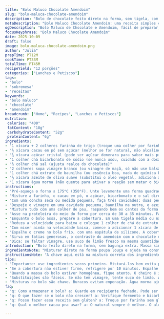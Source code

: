 ```yaml
---
title: "Bolo Maluco Chocolate Amendoim"
slug: "bolo-maluca-chocolate-amendoim"
description: "Bolo de chocolate feito direto na forma, sem tigela, com fermentação química usando vinagre e bicarbonato. Ingredientes secos misturados no recipiente, líquidos depositados em poços para ativar reação. Cobertura cremosa de manteiga e pasta de amendoim, adoçada na proporção certa para não pesar. Ideal pra quem já cansou de receitas complicadas e quer algo rápido que surpreenda pela textura úmida e sabor marcante. Substituir óleo vegetal por azeite suave dá uma leveza e sabor interessante, além do toque brasileiro. Cuidado na mistura para não deixar ponta seca, e use vinagre branco ou de maçã para melhor crescimento. Perfeito pro café ou um lanche rápido."
metaDescription: "Bolo Maluco Chocolate Amendoim: uma receita simples com chocolate e amendoim. Textura úmida e sabor marcante para agradar a todos."
ogDescription: "Bolo Maluco de Chocolate e Amendoim, fácil de preparar, massa leve e cobertura cremosa. Ideal para um lanche rápido ou café."
focusKeyphrase: "Bolo Maluco Chocolate Amendoim"
date: 2025-10-09
draft: false
image: bolo-maluca-chocolate-amendoim.png
author: "Julia"
prepTime: PT12M
cookTime: PT33M
totalTime: PT45M
recipeYield: "12 porções"
categories: ["Lanches e Petiscos"]
tags:
- "bolo"
- "sobremesa"
- "receitas"
keywords:
- "bolo maluco"
- "chocolate"
- "amendoim"
breadcrumb: ["Home", "Recipes", "Lanches e Petiscos"]
nutrition: 
 calories: "400"
 fatContent: "18g"
 carbohydrateContent: "52g"
 proteinContent: "6g"
ingredients:
- "1 xícara + 2 colheres farinha de trigo (troque uma colher por farinha integral para textura levemente mais rústica)"
- "½ xícara cacau em pó sem açúcar (melhor se for natural, não alcalino)"
- "¾ xícara açúcar cristal (pode ser açúcar demerara para sabor mais profundo)"
- "1 colher chá bicarbonato de sódio (se nunca usou, cuidado com a dosagem para não ficar sabor residual)"
- "½ colher chá sal (ajusta realce do chocolate)"
- "2 colheres sopa vinagre branco (ou vinagre de maçã, só não use balsâmico)"
- "1 colher chá extrato de baunilha (ou essência boa, nada de química barata)"
- "⅓ xícara azeite de oliva suave (substitui o óleo vegetal, adiciona aroma vegetal e leveza)"
- "1 xícara água morna (não quente para ativar a reação sem matar o bicarbonato)"
instructions:
- "Pré-aqueça o forno a 175°C (350°F). Unte levemente uma forma quadrada de 20x20 cm com spray antimanchas ou óleo leve, para evitar cola e facilitar na hora de desenformar."
- "Misture a farinha, o cacau em pó, o açúcar, bicarbonato e o sal direto na forma. Use um batedor de arame para garantir que os ingredientes secos fiquem bem distribuídos, evitando pontos de fermento não ativado."
- "Com uma concha seca ou medida pequena, faça três cavidades: duas pequenas para vinagre e baunilha, uma maior para azeite. Isso mantém o sabor do óleo e a reação química controlada, mais eficiente."
- "Despeje o vinagre em uma cavidade pequena, baunilha na outra, e azeite na maior. Em seguida, jogue a água morna uniformemente por cima, abrindo caminho para a transformação da massa. O contraste de líquido e seco gera o tão esperado crescimento."
- "Misture tudo com uma colher de pau, raspando bem os cantos da forma. A massa deve ficar homogênea, sem partes secas. Misturar rápido demais traz risco de desenvolver glúten e deixar o bolo duro. Não precisa bater até formar espuma, só incorporar."
- "Asse na prateleira do meio do forno por cerca de 30 a 35 minutos. Faça o teste do palito depois dos 30 minutos: haste inserida deve sair limpa ou com algumas migalhas úmidas. Se sair massa crua, deixe mais alguns minutos, mas fique atento para não ressecar."
- "Enquanto o bolo assa, prepare a cobertura. Em uma tigela média ou na batedeira, bata 85 g de manteiga sem sal com 125 g de pasta cremosa de amendoim até perceber que não há mais riscos da manteiga, textura começa a ficar homogênea e cremosa."
- "Reduza a velocidade para baixa e coloque 1 colher de chá de extrato de baunilha junto com 2 colheres de sopa de creme de leite fresco (pode usar leite condensado para doçura mais intensa e menos acidez). Continue misturando por mais 30 segundos."
- "Com mixer ainda na velocidade baixa, comece a adicionar 1 xícara de açúcar de confeiteiro peneirado aos poucos, em duas ou três vezes. Só depois que incorporar tudo, aumente a velocidade para média por 45 segundos a 1 minuto, até o creme ficar leve e espalhável, sem grumos."
- "Espalhe o creme no bolo frio, com uma espátula de silicone. A cobertura deve ficar hipersedosa, mas firme, não se espalha sozinha, fica quase como um veludo. Se muito mole, refrigere por 10 minutos e tente de novo."
- "Sirva em fatias generosas, o contraste do amendoim com o chocolate úmido e levemente ácido é a chave. Para adicionar um twist, jogue umas amêndoas torradas picadas por cima ou raspas de chocolate ao leite."
- "Dica: se faltar vinagre, use suco de limão fresco na mesma quantidade. Também substitua o açúcar cristal por mascavo para sabor mais caramelizado, leva o bolo pro lado mais brasileiro da sobremesa."
introduction: "Bolo feito direto na forma, sem bagunça extra. Massa simples, ingredientes que todo mundo tem em casa, só misturar e assar. Uso vinagre não só por ser típico das receitas do tipo crazy cake, mas porque a reação com bicarbonato traz leveza e aerado sem ovos. Troquei o óleo por azeite suave, descobri que o sabor melhora e a textura fica mais delicada. Cobertura à base de manteiga e pasta de amendoim confunde: fácil de fazer, cremosa na medida, sem gordura demais. Variações? Sempre tem: castanhas trituradas, mais cacau, até um toque de café solúvel. Coisas que aprendi na cozinha, quando o tempo é curto e o desejo por chocolate é enorme."
ingredientsNote: "Misturar direto na forma poupa louça e ajuda na construção do bolo. Apostar no vinagre branco ou de maçã é essencial para o crescimento, evite vinagres mais fortes ou balsâmicos que dão gosto estranho. Uso açúcar demerara para uma doçura mais rústica, que casa melhor com o amendoim. Troquei o óleo por azeite de oliva leve: quem tem medo de sabor forte pode usar óleo de girassol. Água morna ajuda a liberar o sabor do cacau. Se estiver sem cacau, use achocolatado para um bolo mais doce mas menos intenso. Para lactose-free, substitua manteiga por margarina de qualidade e creme de leite por leite de coco para a cobertura."
instructionsNote: "A chave aqui está na mistura correta dos ingredientes secos antes de adicionar líquidos. Criar buracos para os líquidos evita que a massa empene. A temperatura do forno e a prateleira são fundamentais para assar por igual, principalmente para bolo em forma única. Misturar até tirar pedaços secos, mas não bater muito para não endurecer. Na cobertura, paciência para bater a manteiga e pasta de amendoim até o ponto certo: textura cremosa que segura o açúcar. Adicionar o açúcar aos poucos evita farinha no creme. Testes de ponto do bolo: palito com migolinhas molhadas, torna o bolo úmido mas não cru – é o tal do ponto do expert. Descansar o bolo antes de aplicar a cobertura evita derretimento. Se errar a cobertura e ficar mole, refrigere; muito dura, acrescente creme de leite aos poucos."
tips:
- "Importante: use ingredientes secos primeiro. Misturá-los bem evita pontos secos. O vinagre é pro crescimento. Agitar rápido demais cria glúten e bolo duro."
- "Se a cobertura não estiver firme, refrigere por 10 minutos. Espalhe com espátula. Se muito mole, compre um creme de leite de boa qualidade. O ponto é fundamental."
- "Quando a massa do bolo estiver homogênea, fique atento. O cheiro é intenso. Se o palito sair com migalhas molhadas, retirado do forno. Tem que liberar o sabor do chocolate."
- "Substituições são fáceis. Se não tem vinagre, tente suco de limão. Azeite substitui óleo, gosto suave. Use açúcar mascavo se desejar um toque mais caramelizado e rústico."
- "Misturas no bolo são chave. Buracos evitam empenação. Água morna ajuda a saborizar o cacau. Trocar cacau por achocolatado, bolo mais doce, sabor diferente."
faq:
- "q: Como armazenar o bolo? a: Guarde em recipiente fechado. Pode ser em temperatura ambiente. Se refrigerar, aqueça um pouco antes de servir. Assim ganha textura leve."
- "q: O que fazer se o bolo não crescer? a: Verifique fermento e bicarbonato. Ingredientes frios não reagem bem. Água morna é essencial. Repeti isso várias vezes."
- "q: Posso fazer essa receita sem glúten? a: Troque por farinha sem glúten. O resultado varia. Massas podem ficar diferentes. Teste a primeira vez com cuidado."
- "q: Qual o melhor cacau pra usar? a: O natural sempre é melhor. O alcalino pode alterar o sabor e a textura. Já me disseram que faz diferença na receita."

---
```

